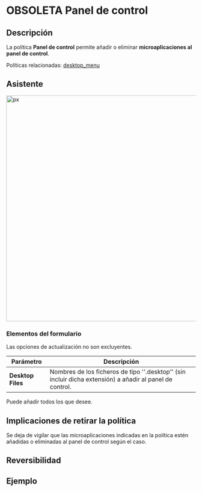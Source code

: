 # OBSOLETA Panel de control #

## Descripción ##

La política **Panel de control** permite añadir o eliminar **microaplicaciones al panel de control**.

Políticas relacionadas: [desktop_menu](https://github.com/gecos-team/gecos-doc/wiki/Politicasdesktop_menu)

## Asistente ##

<img src="/gecos-team/gecos-doc/wiki/images/gecoscc/politicas/gecoscc-desktopcontrol.png" width="600" alt="px">

### Elementos del formulario ###

Las opciones de actualización no son excluyentes.

| Parámetro | Descripción |
| --------- | ----------- |
| **Desktop Files** | Nombres de los ficheros de tipo ''.desktop'' (sin incluir dicha extensión) a añadir al panel de control. |

Puede añadir todos los que desee.

## Implicaciones de retirar la política ##

Se deja de vigilar que las microaplicaciones indicadas en la política estén añadidas o eliminadas al panel de control según el caso.

## Reversibilidad ##

## Ejemplo ##

